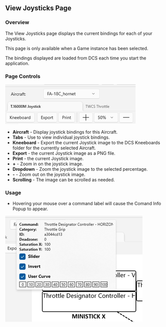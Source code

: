 ﻿## View Joysticks Page

### Overview

The View Joysticks page displays the current bindings for each of your Joysticks.

This page is only available when a Game instance has been selected.

The bindings displayed are loaded from DCS each time you start the application.

### Page Controls

![Page Controls](ViewJoysticksMenu.png)

- **Aircraft** - Display joystick bindings for this Aircraft.
- **Tabs** - Use to view individual joystick bindings.
- **Kneeboard** - Export the current Joystick image to the DCS Kneeboards folder for the currently selected Aircraft.
- **Export** - the current Joystick image as a PNG file.
- **Print** - the current Joystick image.
- **+** - Zoom in on the joystick image.
- **Dropdown** - Zoom the joystick image to the selected percentage.
- **-** - Zoom out on the joystick image.
- **Scrolling** - The image can be scrolled as needed. 

### Usage

- Hovering your mouse over a command label will cause the Comand Info Popup to appear.

![Command Info Popup](CommandInfoPopup.png)
 